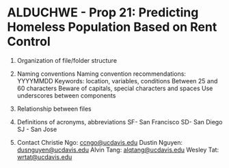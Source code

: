 # ALDUCHWE - Prop 21: Predicting Homeless Population Based on Rent Control
1. Organization of file/folder structure

2. Naming conventions
		Naming convention recommendations:	
			YYYYMMDD
			Keywords: location, variables, conditions
			Between 25 and 60 characters
			Beware of capitals, special characters and spaces
			Use underscores between components

3. Relationship between files



4. Definitions of acronyms, abbreviations
	SF- San Francisco
	SD- San Diego
	SJ - San Jose
	

5. Contact
	Christie Ngo: ccngo@ucdavis.edu
	Dustin Nguyen: dusnguyen@ucdavis.edu
	Alvin Tang: alqtang@ucdavis.edu
	Wesley Tat: wrtat@ucdavis.edu
	
